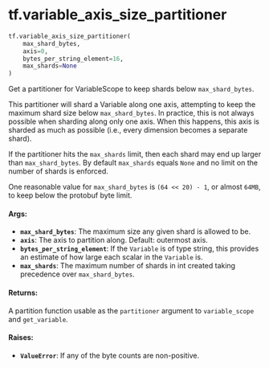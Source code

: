 <div itemscope itemtype="http://developers.google.com/ReferenceObject">
<meta itemprop="name" content="tf.variable_axis_size_partitioner" />
<meta itemprop="path" content="Stable" />
</div>

# tf.variable_axis_size_partitioner

``` python
tf.variable_axis_size_partitioner(
    max_shard_bytes,
    axis=0,
    bytes_per_string_element=16,
    max_shards=None
)
```

Get a partitioner for VariableScope to keep shards below `max_shard_bytes`.

This partitioner will shard a Variable along one axis, attempting to keep
the maximum shard size below `max_shard_bytes`.  In practice, this is not
always possible when sharding along only one axis.  When this happens,
this axis is sharded as much as possible (i.e., every dimension becomes
a separate shard).

If the partitioner hits the `max_shards` limit, then each shard may end up
larger than `max_shard_bytes`. By default `max_shards` equals `None` and no
limit on the number of shards is enforced.

One reasonable value for `max_shard_bytes` is `(64 << 20) - 1`, or almost
`64MB`, to keep below the protobuf byte limit.

#### Args:

* <b>`max_shard_bytes`</b>: The maximum size any given shard is allowed to be.
* <b>`axis`</b>: The axis to partition along.  Default: outermost axis.
* <b>`bytes_per_string_element`</b>: If the `Variable` is of type string, this provides
    an estimate of how large each scalar in the `Variable` is.
* <b>`max_shards`</b>: The maximum number of shards in int created taking precedence
    over `max_shard_bytes`.


#### Returns:

A partition function usable as the `partitioner` argument to
`variable_scope` and `get_variable`.


#### Raises:

* <b>`ValueError`</b>: If any of the byte counts are non-positive.